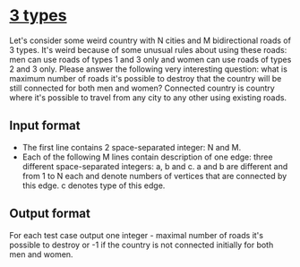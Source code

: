 # [3 types][link]

Let's consider some weird country with N cities and M bidirectional roads of 3 types. It's weird because of some unusual rules about using these roads: men can use roads of types 1 and 3 only and women can use roads of types 2 and 3 only. Please answer the following very interesting question: what is maximum number of roads it's possible to destroy that the country will be still connected for both men and women? Connected country is country where it's possible to travel from any city to any other using existing roads.

## Input format

- The first line contains 2 space-separated integer: N and M.
- Each of the following M lines contain description of one edge: three different space-separated integers: a, b and c. a and b are different and from 1 to N each and denote numbers of vertices that are connected by this edge. c denotes type of this edge.

## Output format

For each test case output one integer - maximal number of roads it's possible to destroy or -1 if the country is not connected initially for both men and women.

[link]: https://www.hackerearth.com/practice/algorithms/graphs/minimum-spanning-tree/practice-problems/algorithm/3-types/
